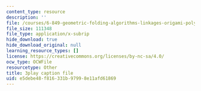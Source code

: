```yaml
---
content_type: resource
description: ''
file: /courses/6-849-geometric-folding-algorithms-linkages-origami-polyhedra-fall-2012/e5debe48f816331b97998e11afd61869_-Xwla4ZbWe8.srt
file_size: 111348
file_type: application/x-subrip
hide_download: true
hide_download_original: null
learning_resource_types: []
license: https://creativecommons.org/licenses/by-nc-sa/4.0/
ocw_type: OCWFile
resourcetype: Other
title: 3play caption file
uid: e5debe48-f816-331b-9799-8e11afd61869
---
```

